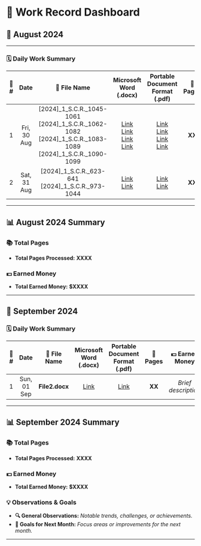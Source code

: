 # 🎯 **Work Record Dashboard**

## 📅 **August 2024**

---

### 🗓️ **Daily Work Summary**

| 🔢 **#** | **Date**          | 📁 **File Name**                                                                                                        | **Microsoft Word (.docx)**                                                                                      | **Portable Document Format (.pdf)**                                                                               | 📄 **Pages** | 💵 **Earned Money** |
|:-------:|:----------------:|:----------------------------------------------------------------------------------------------------------------------:|:---------------------------------------------------------------------------------------------------------------:|:----------------------------------------------------------------------------------------------------------------:|:------------:|:------------------:|
| 1       | Fri, 30 Aug       | [2024]_1_S.C.R._1045-1061<br>[2024]_1_S.C.R._1062-1082<br>[2024]_1_S.C.R._1083-1089<br>[2024]_1_S.C.R._1090-1099            | [Link](Files/[2024]_1_S.C.R._1045-1061.docx)<br>[Link](Files/[2024]_1_S.C.R._1062-1082.docx)<br>[Link](Files/[2024]_1_S.C.R._1083-1089.docx)<br>[Link](Files/[2024]_1_S.C.R._1090-1099.docx) | [Link](Files/[2024]_1_S.C.R._1045-1061.pdf)<br>[Link](Files/[2024]_1_S.C.R._1062-1082.pdf)<br>[Link](Files/[2024]_1_S.C.R._1083-1089.pdf)<br>[Link](Files/[2024]_1_S.C.R._1090-1099.pdf)  | **XX**       | _Brief description_ |
| 2       | Sat, 31 Aug       | [2024]_1_S.C.R._623-641<br>[2024]_1_S.C.R._973-1044                                                                     | [Link](Files/[2024]_1_S.C.R._623-641.docx)<br>[Link](Files/[2024]_1_S.C.R._973-1044.docx) | [Link](Files/[2024]_1_S.C.R._623-641.pdf)<br>[Link](Files/[2024]_1_S.C.R._973-1044.pdf)                                                                 | **XX**       | _Brief description_ |

---

## 📊 **August 2024 Summary**

### 📚 **Total Pages**
- **Total Pages Processed:** **XXXX**

### 💵 **Earned Money**
- **Total Earned Money:** **$XXXX**

---

## 📅 **September 2024**

### 🗓️ **Daily Work Summary**

| 🔢 **#** | **Date**          | 📁 **File Name**                 | **Microsoft Word (.docx)**  | **Portable Document Format (.pdf)** | 📄 **Pages** | 💵 **Earned Money**           |
|:-------:|:----------------:|:-------------------------------:|:----------------------------:|:------------------------------------:|:------------:|:---------------------------:|
| 1       | Sun, 01 Sep       | **File2.docx**                   | [Link](Files/File2.docx)     | [Link](Files/File2.pdf)              | **XX**       | _Brief description_         |

---

## 📊 **September 2024 Summary**

### 📚 **Total Pages**
- **Total Pages Processed:** **XXXX**

### 💵 **Earned Money**
- **Total Earned Money:** **$XXXX**

### 💡 **Observations & Goals**
- **🔍 General Observations:** _Notable trends, challenges, or achievements._
- **🎯 Goals for Next Month:** _Focus areas or improvements for the next month._

---

